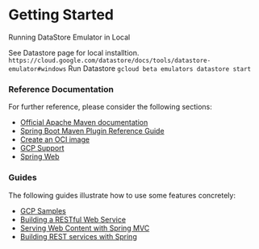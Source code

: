 # Getting Started

Running DataStore Emulator in Local

See Datastore page for local installtion.
`https://cloud.google.com/datastore/docs/tools/datastore-emulator#windows`
Run Datastore
`gcloud beta emulators datastore start`

### Reference Documentation

For further reference, please consider the following sections:

* [Official Apache Maven documentation](https://maven.apache.org/guides/index.html)
* [Spring Boot Maven Plugin Reference Guide](https://docs.spring.io/spring-boot/docs/2.4.5/maven-plugin/reference/html/)
* [Create an OCI image](https://docs.spring.io/spring-boot/docs/2.4.5/maven-plugin/reference/html/#build-image)
* [GCP Support](https://cloud.spring.io/spring-cloud-gcp/reference/html/)
* [Spring Web](https://docs.spring.io/spring-boot/docs/2.4.5/reference/htmlsingle/#boot-features-developing-web-applications)

### Guides

The following guides illustrate how to use some features concretely:

* [GCP Samples](https://github.com/GoogleCloudPlatform/spring-cloud-gcp/tree/master/spring-cloud-gcp-samples)
* [Building a RESTful Web Service](https://spring.io/guides/gs/rest-service/)
* [Serving Web Content with Spring MVC](https://spring.io/guides/gs/serving-web-content/)
* [Building REST services with Spring](https://spring.io/guides/tutorials/bookmarks/)

